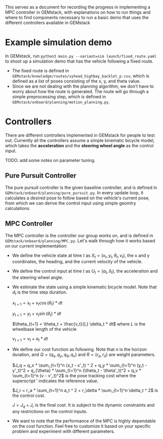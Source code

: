 
This serves as a document for recording the progress in implementing a MPC controller in GEMstack, with explanations on how to run things
and where to find components necessary to run a basic demo that uses the different controllers available in GEMstack

# Example simulation demo 

In GEMstack, run `python3 main.py --variant=sim launch/fixed_route.yaml` to shoot up a simulation demo that has the vehicle following 
a fixed route. 
- The fixed route is defined in `GEMstack/knowledge/routes/xyhead_highbay_backlot_p.csv`, which is defined as a list of poses consisting of
the x, y, and theta value.
- Since we are not dealing with the planning algorithm, we don't have to worry about how the route is generated. The route will go through
a simple preprocessing step, which is defined in `GEMstack/onboard/planning/motion_planning.py`.

# Controllers
There are different controllers implemented in GEMstack for people to test out. Currently all the controllers assume a simple kinematic bicycle model, which takes the **acceleration** and the **steering wheel angle** as the control input. 

TODO: add some notes on parameter tuning.

## Pure Pursuit Controller
The pure pursuit controller is the given baseline controller, and is defined in `GEMstack/onboard/planning/pure_pursuit.py`. In every update loop, it calculates a desired pose to follow based on the vehicle's current pose, from which we can derive the control input using simple geomtry calculations.

## MPC Controller
The MPC controller is the controller our group works on, and is defined in `GEMstack/onboard/planning/MPC.py`. Let's walk through how it works based on our current implementation:
- We define the vehicle state at time $t$ as $X_t = (x_t, y_t, \theta_t, v_t)$, the x and y coordinates, the heading, and the current velocity of the vehicle.
- We define the control input at time $t$ as $U_t = (a_t, \delta_t)$, the acceleration and the steering wheel angle.
- We estimate the state using a simple kinematic bicycle model. Note that $d_t$ is the time step duration.

  $x_{t+1} = x_t + v_t \cos(\theta_t) * dt$ 

  $y_{t+1} = y_t + v_t \sin(\theta_t) * dt$ 

  $\theta_{t+1} = \theta_t + \frac{v_t}{L} \delta_t * dt$ where $L$ is the wheelbase length of the vehicle

  $v_{t+1} = v_t + a_t * dt$

- We define our cost function as following. Note that $n$ is the horizon duration, and $Q = (q_x, q_y, q_\theta, q_v)$ and $R = (r_a, r_\delta)$ are weight parameters.

  $J_q = q_x * \sum_{t=1}^n (x_t - x'_t) ^ 2 + q_y * \sum_{t=1}^n (y_t - y'_t)^2 + q_{\theta} * \sum_{t=1}^n (\theta_t - \theta'_t)^2 + q_v * \sum_{t=1}^n (v - v'_t)^2$ is the pose tracking cost where the superscript $'$ indicates the reference value.

  $J_r = r_a * \sum_{t=1}^n a_t ^ 2 + r_\delta * \sum_{t=1}^n \delta_t ^ 2$ is the control cost.

  $J = J_q + J_r$ is the final cost. It is subject to the dynamic constraints and any restrictions on the control inputs.

- We want to note that the performance of the MPC is highly dependable on the cost function. Feel free to customize it based on your specific problem and experiment with different parameters.












<!-- # GEMstack: software for CS588 Autonomous Vehicle System Engineering

📖 [Online documentation](https://gemstack.readthedocs.org)

🚗 [About the GEM e2 vehicle](https://publish.illinois.edu/robotics-autonomy-resources/gem/)

🗎 [ROS code for launching vehicle](https://github.com/hangcui1201/POLARIS_GEM_e2_Real/tree/main)

## Dependencies

GEMstack uses Python 3.7+ and ROS Noetic.  (It is possible to do some offline and simulation work without ROS, but it is highly recommended to install it if you are working on any onboard behavior or training for rosbag files.)  

You should also have the following Python dependencies installed, which you can install from this folder using `pip install -r requirements.txt`:

- numpy
- scipy
- matplotlib
- opencv-python
- torch
- klampt
- shapely
- dacite
- pyyaml


In order to interface with the actual GEM e2 vehicle, you will need [PACMOD2](https://github.com/astuff/pacmod2) - Autonomoustuff's low level interface to vehicle. You will also need Autonomoustuff's [sensor message packages](https://github.com/astuff/astuff_sensor_msgs).  The onboard computer uses Ubuntu 20.04 with Python 3.8, CUDA 11.6, and NVIDIA driver 515, so to minimize compatibility issues you should ensure that these are installed on your development system.

From a fresh Ubuntu 20.04 with ROS Noetic and [CUDA 11.6 installed](https://gist.github.com/ksopyla/bf74e8ce2683460d8de6e0dc389fc7f5), you can install these dependencies by running `setup/setup_this_machine.sh` from the top-level GEMstack folder.

To build a Docker container with all these prerequisites, you can use the provided Dockerfile by running `docker build -t gem_stack setup/`.  For GPU support you will need the NVidia Container Runtime (run `setup/get_nvidia_container.sh` from this directory to install, or see [this tutorial](https://collabnix.com/introducing-new-docker-cli-api-support-for-nvidia-gpus-under-docker-engine-19-03-0-beta-release/) to install) and run `docker run -it --gpus all gem_stack /bin/bash`.



## In this folder

Your work will be typically confined to the `GEMstack/` folder, and you may use the `testing/`, `logs/`, `data/`, and `scenes/` folders.

- `GEMstack/`: the software package (see [below](#package-structure)).
- `main.py` ⏯️: the standard entry point to running onboard behavior (see [below](#launching-the-stack)).
- `launch/` 🚀 Launch configuration files are listed here.  Specify these as an argument to `main.py`. 
- `logs/` 🪵: logs will be placed here.  These will not be committed to the Github repo.
- `data/` 💽: standard location to place datasets for training, i.e., downloaded or curated from other sources.  These will not be committed to the Github repo.
- `scenes/` 🌎: standard location to place scenes for simulation.
- `testing/` 🧪: test scripts to check whether GEMstack components are functioning.
- `docs/` 📖: ReadTheDocs documentation source files are placed here. Used by automated tools to build the [online documentation](https://gemstack.readthedocs.org).
- `README.md`: this file.
- `LICENSE`: MIT license.
- `.gitignore`: Git ignore file. All files that match these patterns will not be added to Git.
- `.readthedocs.yaml`: ReadTheDocs configuration file.  
- `pyproject.toml`: Describes the GEMstack Python package for pip install. 
- `requirements.txt`: A list of Python dependencies for the software stack, used via `pip install -r requirements.txt`.

In addition, some tools (e.g., pip) will build temporary folders, such as `build` and `GEMstack.egg-info`. You can ignore these.

## TODO list

- Test ROS replay
- Test behavior replay
- More sophisticated simulator with sensor messages

## Package structure 

All algorithms and routines in the package, i.e., those that would be run onboard, are within the `GEMstack/` folder.  

Legend:
- 🟥: TODO
- 🟧: early development (not usable)
- 🟨: in development (usable, but many features not complete or tested)
- 🟩: stable (most features complete and tested)
- 🟦: mature

`mathutils/`: 🧮 Math utilities common to onboard / offboard use.
  - 🟥 `cameras`: Contains standard camera models.
  - 🟨 `collisions`: Provides collision detection and proximity detection.
  - 🟩 `control`: Contains standard control techniques, e.g., PID controller.
  - 🟦 `differences`: Finite differences for derivative approximation.
  - 🟦 `dubins`: Contains first- and second-order Dubins car dynamics models.
  - 🟦 `dynamics`: Contains standard dynamics models.
  - 🟨 `intelligent_driver_model`: the IDM model used for adaptive cruise control behavior.
  - 🟩 `signal`: 1d signal processing.
  - 🟩 `transforms`: 2d and 3d rotations and rigid transforms.
  - 🟨 `units`: constants to help with unit conversion.
  
`utils/`: 🛠️ Other utilities common to onboard / offboard use.
  - 🟩 `logging`: Provides logging and log replay functionality.
  - 🟨 `mpl_visualization`: Tools for plotting data on knowledge, state, etc. in Matplotlib.
  - 🟨 `klampt_visualization`: Tools for plotting data on knowledge, state, etc. in Klampt.
  - 🟥 `gazebo_visualization`: Tools for converting data on knowledge, state, etc. to ROS messages used in Gazebo.
  - 🟦 `settings`: Tools for managing settings for onboard behaviour.  If you're tempted to write a magic parameter or global variable, it should be [placed in settings instead](#settings).
  - 🟦 `config`: Tools for loading config files. 
  - 🟩 `conversions`: Tools for converting objects to and from standard Python objects, ROS messages, etc.
  - 🟦 `serialization`: Tools for serializing / deserializing objects.
  - 🟩 `logging`: Tools for logging data streams of serializable objects.
  - 🟦 `loops`: Tools for writing timed loops.

`state/`: 💾 Representations of state of the vehicle and its environment, including internal state that persists from step to step.
  - 🟩 `physical_object`: A generic physical object base class.
  - 🟩 `trajectory`: Stores a generic path or trajectory. 
  - 🟩 `vehicle`: Ego-vehicle state. 
  - 🟨 `intent`: Ego-vehicle intent that may involve special logic or signaling behavior, e.g., lane change, take exit, shutting down. 
  - 🟨 `roadgraph`: A section of the roadmap around the ego-vehicle. 
  - 🟨 `roadmap`: A map created for offline use. 
  - 🟨 `environment`: Environmental conditions, e.g., weather, road conditions. 
  - 🟨 `obstacle`: A static obstacle or debris. 
  - 🟨 `sign`: A traffic sign. 
  - 🟨 `agent`: Another moving object, e.g., pedestrian, bicyclist, vehicle. 
  - 🟩 `scene`: All physical items that may be relevant to the current scene, i.e., vehicle, roadgraph, environment, obstacles, and agent states. 
  - 🟨 `agent_intent`: Maintains an estimate of agent intent. 
  - 🟨 `entity_relation`: Maintains an estimate of a relationship between entities, e.g. VISIBLE, FOLLOWING, PASSING, YIELDING. 
  - 🟨 `mission`: Stores the current mission objective, e.g., IDLE, DRIVE_ROUTE, ESTOP, used by routing, logic, planning, and execution. 
  - 🟩 `predicates`: Any items predicates that are estimated to be true in the current world. 
  - 🟩 `route`: Stores a 2d route, coming from the router. 
  - 🟩 `all`: State or the current scene, all intent and relation estimates, and the driving logic (objective, predicates, route). 

`offboard/`: 💻 Programs for creation and management of data and knowledge.
  - 🟥 `calibration/`: Sensor calibration.
  - 🟥 `log_management/`: Provides log management, browsing, and query functionality. 
  - 🟥 `detection_learning/`: Detection model learning. 
  - 🟥 `prediction_learning/`: Prediction model learning. 
  - 🟥 `heuristic_learning/`: Driving heuristic learning. 

`knowledge/`: 🧠 Models and parameters common to onboard / offboard use.  The file "current.py" in each directory will store the current model being used.
  - 🟨 `vehicle/`: Vehicle geometry and physics. (needs calibration and testing)
  - 🟨 `calibration/`: Calibrated sensor parameters.
  - 🟥 `detection/`: Stores detection models.
  - 🟥 `prediction/`: Stores prediction models.
  - 🟥 `heuristics/`: Stores heuristic models.
  - 🟥 `roadmaps/`: Stores roadmap knowledge, e.g., lanes, regions, obstacles, signs.
  - 🟨 `routes/`: Stores precomputed routes. 
  - 🟥 `predicates/`: Stores named predicates that may be true in a world state.
  - 🟩 `defaults/`: Stores the default settings. 

`onboard/`: 🚗 All algorithms governing onboard behavior are located here.  These algorithms may make use of items in the `knowledge/` stack.
  - `perception/`: Perception components.
    - 🟨 `state_estimation`: State estimators.
    - 🟨 `roadgraph_update`: Roadgraph updaters. 
    - 🟨 `perception_normalization`: Normalizes the scene before planning.  
    - 🟥 `lane_detection`: Lane detection.
    - 🟥 `sign_detection`: Sign detection. 
    - 🟥 `obstacle_detection`: Obstacle detction. 
    - 🟥 `agent_detection`: Agent detection. 
    - 🟥 `environment_detection`: Environment condition detection. 
    - 🟥 `intent_estimation`: Agent intent estimation. 
    - 🟥 `relation_estimation`: Entity relation estimation. 
    - 🟥 `agent_prediction`: Agent motion prediction. 

  - `planning/`: Planning components.
    - 🟩 `route_planning`: Decides which route to drive from the roadgraph. 
    - 🟥 `driving_logic`: Performs all necessary logic to develop a planning problem specification, e.g., select obstacles, design cost functions, etc. 
    - 🟥 `heuristics`: Implements various planning heuristics. 
    - 🟥 `motion_planning`: Implements one or more motion planners. 
    - 🟥 `optimization`: Implements one or more trajectory optimizers.  
    - 🟥 `selection`: Implements best-trajectory selection.
    - 🟨 `pure_pursuit`: Implements a pure pursuit controller.  Needs some tuning.
    - 🟩 `recovery`: Implements standard recovery behavior.

  - `execution/`: Executes the onboard driving behavior.
    - 🟩 `entrypoint`: The entrypoint that launches all onboard behavior.  Configured by settings in 'run'.
    - 🟩 `executor`: Base classes for executors.
    - 🟩 `logging`: A manager to log components / replay messages from a log.
    - 🟨 `multiprocess_execution`: Component executors that work in separate process.  (Stdout logging not done yet. Still hangs on exception.)
  
  - `visualization/`: Visualization components on-board the vehicle
    - 🟨 `mpl_visualization`: Matplotlib visualization
    - 🟩 `klampt_visualization`: Klampt visualization

  - `interface/`: Defines interfaces to vehicle hardware and simulators.
    - 🟩 `gem`: Base class for the Polaris GEM e2 vehicle.
    - 🟩 `gem_hardware`: Interface to the real GEM vehicle.
    - 🟩 `gem_simulator`: Interfaces to simulated GEM vehicles.
    - 🟩 `gem_mixed`: Interfaces to the real GEM e2 vehicle's sensors but simulated motion.


## Launching the stack

You will launch a simulation using:

- `python3 main.py --variant=sim launch/LAUNCH_FILE.yaml` where `LAUNCH_FILE.yaml` is your preferred launch file.  Try `python3 main.py --variant=sim launch/fixed_route.yaml`.  Inspect the simulator classes in `GEMstack/onboard/interface/gem_simulator.py` for more information about configuring the simulator.

To launch onboard behavior you will open Terminator / tmux and split it into three terminal windows. In each of them run:

- `cd GEMstack`
- `source catkin_ws/devel/setup.bash` to get all of the appropriate ROS environment variables.

Then run:
- (window 1) `roslaunch basic_launch sensor_init.launch`
- (window 2) `roslaunch basic_launch dbw_joystick.launch` (TODO: switch this to `dbw_no_joystick.launch`)
- (window 3) `python3 main.py launch/LAUNCH_FILE.yaml` where `LAUNCH_FILE.yaml` is your preferred launch file. 

Note that if you try to use `import GEMstack` in a script or Jupyter notebook anywhere outside of this directory, Python will not know where the `GEMstack` module is.  If you wish to import `GEMstack` from a script located in a separate directory, you can put

```python
import sys
import os
sys.path.append(os.getcwd())   #or enter the absolute path of this directory

import GEMstack
```

at the top of your script.  Then, you can run the script from this directory via `python3 PATH/TO/SCRIPT/myscript.py`.  See the scripts in `testing` for an example of how this is done.

You can also install `GEMstack` into the system Python by calling `pip install .`, but this is not recommended because has a couple of drawbacks:
- You might make changes in this directory, e.g., via `git pull`, and then forget to reinstall, so the changes won't be reflected when you run your code.
- If you added model or roadgraph files, e.g., to the `knowledge` directory, they may not be installed.  You will need to edit `pyproject.toml` to include those files.



## Communication and serialization protocols

Sending commands to the vehicle is handled by the ROS-PACMOD interface.  Receiving sensor messages is handled through standard ROS sensor messages.

Generally speaking, the only onboard components that should be reading from sensors are the Perception components.  The only onboard components that should be sending commands to the vehicle are the Execution comopnents.

For internal state messages, which changes rapidly during development, we use raw Python dictionaries, lists, and primitives. This is also known as JSON format.  The `utils.serialization` library makes this easy for you.  We convert strings to and from Python classes that are annotated with the `@dataclass` decorator and you can add your own classes using the `@utils.serialization.register` decorator.  You can then use the `utils.serialization.serialize` and `utils.serialization.deserialize` functions to convert to/from strings or ROS `std_msgs/String` messages. 

Note that all registered class names must be unique.  Also, **versioning** is a major problem if you wish to use legacy logs.  If you gather some logs, change your class' attributes, and then attempt to view those logs again, you may encounter an error or missing data.  The `serialization` module will do as much as it can to fail silently and enter `None` into missing fields, but it can still fail.  If you wish to parse logs that contain legacy data, you can use the `version` keyword to `register`, as follows.

```python
from utils.serialization import register
from dataclasses import dataclass

@dataclass
@register(name="MyClass",version="1")
class MyClass_Original:
  x : float
  y : float

@dataclass
@register(name="MyClass",version="2")
class MyClass:
  x : float
  y : float
  time : float

```

Keep in mind that your functions will need to distinguish between the old and new classes.  It may be better in this case just to use a single class and tag `time` as having type `Optional[float]`.  Then, your functions can see whether `time` is `None`, and if so, invoke the old-style behavior.


## Settings

Magic parameters and global variables are a scourge and must be eliminated in production code.  Instead, you will declare parameters in configuration files.  In your code, you will access settings using the `utils.settings` module.  For example, 

```python
from GEMutils.utils import settings
settings.get('key1.key2.attribute')
```

To override a setting temporarily (just for a few run), you can run your script with an optional `--key=value` command-line argument.  For example, to set the simulation scene, you can use `--simulator.scene=PATH/TO/SCENE/FILE`.  

To create new settings or override a setting more permanently, you should dive into `GEMstack/knowledge/defaults/current.yaml`.  This [YAML](https://yaml.org/) formatted configuration file specifies the entire configuration that can be accessed through the `utils.settings` module.  One of these files may `!include` other configuration files, so if you are adding a large number of related settings, e.g., for some component module, it would make sense to create that module's own YAML file.  For example, you may create a YAML file `mymodule_default_config.yaml` add it to `current.yaml` under the `mymodule` key, e.g., `mymodule: !include mymodule_default_config.yaml`.  (Of course, replace `mymodule` with a descriptive name of your module, duh.)

Note that there are settings that configure **an algorithm's behavior** that persist between runs, and there are settings that configure **a particular run**.  If you want to configure an algorithm, put it in `current.yaml`, a descendant configuration file, or elsewhere in `knowledge`.  If you want to configure a single run, you should place those options in the launch file.  The `main.py` entrypoint will consume a run launch file and a settings file, and will place all the run configurations in the `run` attribute of the global settings.  So if you wish to inspect run details or specify per-run behavior, e.g., see whether we are in a simulation run or a hardware run, your algorithm can check `settings.get('run.mode')`.  In general, you should try to minimize how dependent your algorithms are on run settings.

Another way to think about this is that we are trying to **evolve the onboard software stack to generate better behavior** by changing algorithms and their settings. The evolution mechanism is implemented by commits to the repository.  On a day to day level, you will be performing different types of runs, such as simulation tests, unit tests, and full integration tests.  You may be testing a lot of different conditions but the software stack should remain constant for that suite of tests.  If you wish to do an apples-to-apples comparison against a different version of the stack, you should git check out another commit ID, and then perform those same tests.  So if you are configuring the software stack, the setting changes should go into `knowledge`.  If you are configuring how the software stack works just for a single test, the setting changes should go into the launch script or a keyword argument.


## Launch files, pipeline state machine, and the computation graph

Onboard behavior begins by launching an executor, which maintains a *pipeline state machine* that can switch between different top-level behaviors.  Pipelines are usually switched depending on the health state of the system, and are not appropriate for handling driving logic.  For example, the `recovery` pipeline is a mandatory fallback pipeline in case an essential component fails on the vehicle.  For most cases, `drive` and `recovery` are sufficient.  

Each pipeline defines a *computation graph* consisting of `Component` subclasses (see `GEMstack.onboard.component`), such as state estimators, object detectors, routing, planners, etc. Each component operates in a loop on attributes of the `AllState` object (see `GEMstack.state.allstate`).  Each component defines a *rate* at which its loop should be executed, a set of *state inputs* (part or all of the `AllState`), a set of *state outputs*, and *initialize*, *update*, and *cleanup* callbacks.  The basic idea is that all components in the computation graph will be run in a loop as follows:

```python
state = [SHARED_STATE]
component = MyComponent()
component.initialize()
for every 1/component.rate() seconds, and while still active:
    inputs = [state.X for X in component.state_inputs()]
    outputs = component.update(*inputs)
    for Y,outY in zip(component.state_outputs(),outputs)
        state.Y = outY
component.cleanup()
```

### Creating the computation graph and customizing your component in a launch file

The computation graph defines an execution order of components and a set of allowable inputs and outputs for each component. This structure is defined in the `run.computation_graph` setting and by default uses `GEMstack/knowledge/defaults/computation_graph.yaml`.

In a launch file, you can specify a component by name, i.e.,

```yaml
drive:
  planning:
    motion_planner: MyMotionPlanner
```

which will look for the `MyMotionPlanner` class in the `GEMstack/onboard/planning/motion_planner.py` file.  You can also specify `module.Class`, i.e.,

```yaml
drive:
  planning:
    motion_planner: my_motion_planner.MyMotionPlanner
```

which will look in the `GEMstack/onboard/planning/my_motion_planner.py` file.

You can modify how the component is constructed and run by specifying a dictionary.  The valid values of this dictionary are as follows:

```yaml
drive:
  planning:
    motion_planner: 
      type: my_motion_planner.MyMotionPlanner
      args: #specify a dict, or you can just specify a list of arguments, i.e., [3.0]
        some_argument: 3.0  
      rate: 10.0   #overrides MyMotionPlanner.rate() to run at 10Hz 
      print: True  #whether to include print output (default True)
      debug: True  #whether to save debug output (default True)
      multiprocess: False  #whether to use multiprocessing (default False).  Multiprocessing makes the stack run faster, but logging is not yet mature.
```

### Variants

A launch file can contain a `variants` key that may specify certain changes to the launch stack that may be named via `--variant=X` on the command line.  As an example, see `launch/fixed_route.yaml`.  This specifies two variants, `sim` and `log_ros` which would run a simulation or log ROS topics.  You can specify multiple variants on the command line using the format `--variant=X,Y`.

### Managing and modifying state

When implementing your computation graph, you should think of `AllState` as a strictly typed blackboard architecture in which items can be read from and written to.  If you need to pass data between components, you should add it to the state rather than use alternative techniques, e.g., global variables.  This will allow the logging / replay to save and restore system state.  Over a long development period, it would be best to be disciplined at versioning.

It is generally assumed that components will not maintain significant internal state.  If you implement a component that does update internal state, then the executor will not be able to reproduce prior behavior from logs. This causes headaches with replay tools and A/B testing.

### New pipelines

If you wish to override the executor to add more pipelines, you will need to create a new executor by subclassing from `ExecutorBase`.  This will need to implement the pipeline switching and termination logic as detailed in the `begin`, `update`, `done`, and `end` callbacks.


## Branches and submitting pull requests

To count as a contribution to the team, you will need to check in your code via pull requests (PRs).  PRs should be reviewed by at least one other approver.


- `main`: will contain content that persists between years.  Approver: Kris Hauser.
- `s2024`: is the "official class vehicle" for this semester's class.  Approver: instructor, TAs.
- `s2024_groupX`: will be your group's branch. Approver: instructor, TAs, team members.  

Guidelines:
- DO NOT check in large datasets.  Instead, keep these around on SSDs.
- DO check in trained models, named descriptively.  In your PR, describe how you evaluated the model and its results.  Choose which model you use in your tests in the settings. -->
